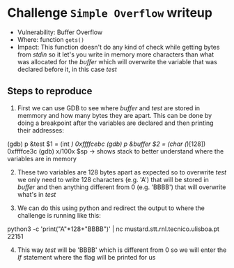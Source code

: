 # Challenge `Simple Overflow` writeup

- Vulnerability: Buffer Overflow
- Where: function `gets()`
- Impact: This function doesn't do any kind of check while getting bytes from *stdin* so it let's you write in memory more characters than what was allocated for the *buffer* which will overwrite the variable that was declared before it, in this case *test*

## Steps to reproduce

1. First we can use GDB to see where *buffer* and *test* are stored in memmory and how many bytes they are apart. This can be done by doing a breakpoint after the variables are declared and then printing their addresses:

(gdb) p &test 
$1 = (int *) 0xffffcebc
(gdb) p &buffer 
$2 = (char (*)[128]) 0xffffce3c
(gdb) x/100x $sp -> shows stack to better understand where the variables are in memory

2. These two variables are 128 bytes apart as expected so to overwrite *test* we only need to write 128 characters (e.g. 'A') that will be stored in *buffer* and then anything different from 0 (e.g. 'BBBB') that will overwrite what's in *test*

3. We can do this using python and redirect the output to where the challenge is running like this:

python3 -c 'print("A"*128+"BBBB")' | nc mustard.stt.rnl.tecnico.ulisboa.pt 22151

4. This way *test* will be 'BBBB' which is different from 0 so we will enter the *If* statement where the flag will be printed for us


